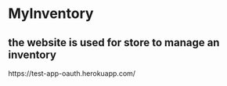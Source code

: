 <h1> MyInventory</h1>
<h2> the website is used for store to manage an inventory </h2>
https://test-app-oauth.herokuapp.com/
